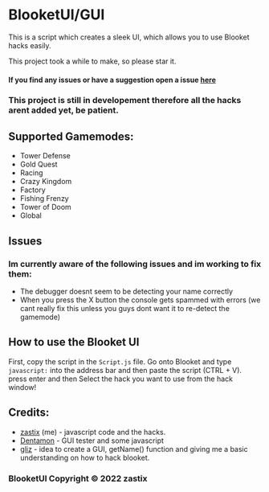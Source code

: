 # BlooketUI/GUI
This is a script which creates a sleek UI, which allows you to use Blooket hacks easily.

This project took a while to make, so please star it.

#### If you find any issues or have a suggestion open a issue [here](https://github.com/ZasticBradyn/BlooketUI/issues/new/choose)
### This project is still in developement therefore all the hacks arent added yet, be patient.

## Supported Gamemodes:
- Tower Defense
- Gold Quest
- Racing
- Crazy Kingdom
- Factory
- Fishing Frenzy
- Tower of Doom
- Global

## Issues
### Im currently aware of the following issues and im working to fix them:
- The debugger doesnt seem to be detecting your name correctly
- When you press the X button the console gets spammed with errors (we cant really fix this unless you guys dont want it to re-detect the gamemode)

## How to use the Blooket UI
First, copy the script in the `Script.js` file.
Go onto Blooket and type `javascript:` into the address bar and then paste the script (CTRL + V).
press enter
and then Select the hack you want to use from the hack window!

## Credits:
- [zastix](https://github.com/ZasticBradyn/) (me) - javascript code and the hacks.
- [Dentamon](https://github.com/Dentamon/) - GUI tester and some javascript
- [gliz](https://github.com/glixzzy/) - idea to create a GUI, getName() function and giving me a basic understanding on how to hack blooket.
### BlooketUI Copyright © 2022 zastix
